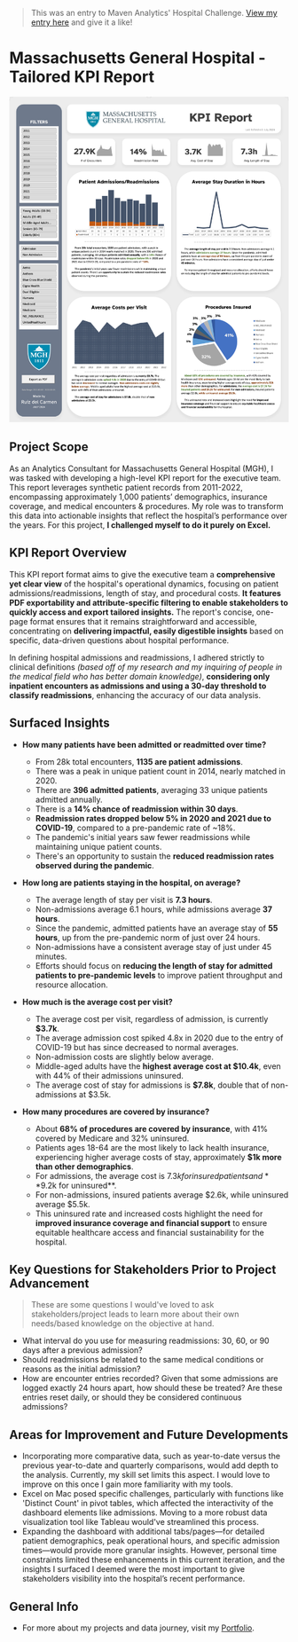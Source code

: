 > This was an entry to Maven Analytics' Hospital Challenge. [View my entry here](https://mavenanalytics.io/project/16996) and give it a like!

# Massachusetts General Hospital - Tailored KPI Report

![MGH - KPI Report](KPI_Report.png)

## Project Scope

As an Analytics Consultant for Massachusetts General Hospital (MGH), I was tasked with developing a high-level KPI report for the executive team. This report leverages synthetic patient records from 2011-2022, encompassing approximately 1,000 patients’ demographics, insurance coverage, and medical encounters & procedures. My role was to transform this data into actionable insights that reflect the hospital’s performance over the years. For this project, **I challenged myself to do it purely on Excel.**

## KPI Report Overview

This KPI report format aims to give the executive team a **comprehensive yet clear view** of the hospital's operational dynamics, focusing on patient admissions/readmissions, length of stay, and procedural costs. **It features PDF exportability and attribute-specific filtering to enable stakeholders to quickly access and export tailored insights.** The report's concise, one-page format ensures that it remains straightforward and accessible, concentrating on **delivering impactful, easily digestible insights** based on specific, data-driven questions about hospital performance.

In defining hospital admissions and readmissions, I adhered strictly to clinical definitions *(based off of my research and my inquiring of people in the medical field who has better domain knowledge)*, **considering only inpatient encounters as admissions and using a 30-day threshold to classify readmissions**, enhancing the accuracy of our data analysis.

## Surfaced Insights

- **How many patients have been admitted or readmitted over time?**
    - From 28k total encounters, **1135 are patient admissions**.
    - There was a peak in unique patient count in 2014, nearly matched in 2020.
    - There are **396 admitted patients**, averaging 33 unique patients admitted annually.
    - There is a **14% chance of readmission within 30 days**.
    - **Readmission rates dropped below 5% in 2020 and 2021 due to COVID-19**, compared to a pre-pandemic rate of ~18%.
    - The pandemic's initial years saw fewer readmissions while maintaining unique patient counts.
    - There's an opportunity to sustain the **reduced readmission rates observed during the pandemic**.

- **How long are patients staying in the hospital, on average?**
    - The average length of stay per visit is **7.3 hours**.
    - Non-admissions average 6.1 hours, while admissions average **37 hours**.
    - Since the pandemic, admitted patients have an average stay of **55 hours**, up from the pre-pandemic norm of just over 24 hours.
    - Non-admissions have a consistent average stay of just under 45 minutes.
    - Efforts should focus on **reducing the length of stay for admitted patients to pre-pandemic levels** to improve patient throughput and resource allocation.

- **How much is the average cost per visit?**
    - The average cost per visit, regardless of admission, is currently **$3.7k**.
    - The average admission cost spiked 4.8x in 2020 due to the entry of COVID-19 but has since decreased to normal averages.
    - Non-admission costs are slightly below average.
    - Middle-aged adults have the **highest average cost at $10.4k**, even with 44% of their admissions uninsured.
    - The average cost of stay for admissions is **$7.8k**, double that of non-admissions at $3.5k.

- **How many procedures are covered by insurance?**
    - About **68% of procedures are covered by insurance**, with 41% covered by Medicare and 32% uninsured.
    - Patients ages 18-64 are the most likely to lack health insurance, experiencing higher average costs of stay, approximately **$1k more than other demographics**.
    - For admissions, the average cost is $7.3k for insured patients and **$9.2k for uninsured**.
    - For non-admissions, insured patients average $2.6k, while uninsured average $5.5k.
    - This uninsured rate and increased costs highlight the need for **improved insurance coverage and financial support** to ensure equitable healthcare access and financial sustainability for the hospital.

## Key Questions for Stakeholders Prior to Project Advancement

> These are some questions I would've loved to ask stakeholders/project leads to learn more about their own needs/based knowledge on the objective at hand.

- What interval do you use for measuring readmissions: 30, 60, or 90 days after a previous admission?
- Should readmissions be related to the same medical conditions or reasons as the initial admission?
- How are encounter entries recorded? Given that some admissions are logged exactly 24 hours apart, how should these be treated? Are these entries reset daily, or should they be considered continuous admissions?

## Areas for Improvement and Future Developments

- Incorporating more comparative data, such as year-to-date versus the previous year-to-date and quarterly comparisons, would add depth to the analysis. Currently, my skill set limits this aspect. I would love to improve on this once I gain more familiarity with my tools.
- Excel on Mac posed specific challenges, particularly with functions like 'Distinct Count' in pivot tables, which affected the interactivity of the dashboard elements like admissions. Moving to a more robust data visualization tool like Tableau would've streamlined this process.
- Expanding the dashboard with additional tabs/pages—for detailed patient demographics, peak operational hours, and specific admission times—would provide more granular insights. However, personal time constraints limited these enhancements in this current iteration, and the insights I surfaced I deemed were the most important to give stakeholders visibility into the hospital’s recent performance.

## General Info

- For more about my projects and data journey, visit my [Portfolio](https://ruiz.super.site/).
